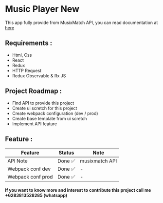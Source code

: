 # Music Player New
This app fully provide from MusixMatch API, you can read documentation at <a href="https://developer.musixmatch.com/documentation">here</a>

## Requirements :
<ul>
  <li>Html, Css</li>
  <li>React</li>
  <li>Redux</li>
  <li>HTTP Request</li>
  <li>Redux Observable & Rx JS</li>
</ul>

## Project Roadmap :
<ul>
  <li>Find API to provide this project</li>
  <li>Create ui scretch for this project</li>
  <li>Create webpack configuration (dev / prod)</li>
  <li>Create base template from ui scretch</li>
  <li>Implement API feature</li>
</ul>

## Feature :

|      Feature       |     Status    |          Note        |
|--------------------|---------------|----------------------|
| API Note           |     Done ✅   |      musixmatch API  |
| Webpack conf dev   |     Done ✅   |           -          |
| Webpack conf prod  |     Done ✅   |           -          |


#### If you want to know more and interest to contribute this project call me +6283813528285 (whatsapp)
